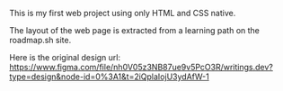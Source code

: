 This is my first web project using only HTML and CSS native.

The layout of the web page is extracted from a learning path on the roadmap.sh site.

Here is the original design url:
https://www.figma.com/file/nh0V05z3NB87ue9v5PcO3R/writings.dev?type=design&node-id=0%3A1&t=2iQplaIojU3ydAfW-1